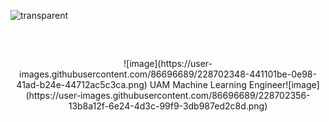 ![transparent](https://capsule-render.vercel.app/api?type=transparent&fontColor=703ee5&text=Soohyoen's%20GitHub%20&height=150&fontSize=60&desc=Welcome!&descAlignY=75&descAlign=60)

<br>

## 

<p align = "center">
![image](https://user-images.githubusercontent.com/86696689/228702348-441101be-0e98-41ad-b24e-44712ac5c3ca.png)
UAM Machine Learning Engineer![image](https://user-images.githubusercontent.com/86696689/228702356-13b8a12f-6e24-4d3c-99f9-3db987ed2c8d.png)

</p> 
